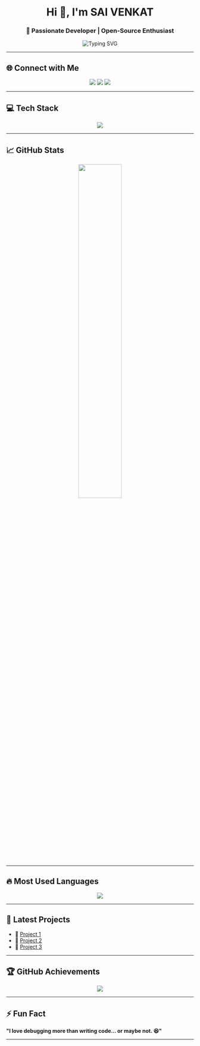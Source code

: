 <h1 align="center">Hi 👋, I'm SAI VENKAT</h1>
<h3 align="center">🚀 Passionate Developer | Open-Source Enthusiast</h3>

<p align="center">
  <img src="https://readme-typing-svg.herokuapp.com?font=Fira+Code&pause=1000&color=FFA500&center=true&vCenter=true&width=435&lines=Welcome+to+my+GitHub!I+Love+Coding+and+Building+Cool+Stuff!+🔥" alt="Typing SVG" />
</p>

---

## 🌐 Connect with Me

<p align="center">
  <a href="https://www.linkedin.com/in/sai-venkat-kamana-2272b532a?utm_source=share&utm_campaign=share_via&utm_content=profile&utm_medium=android_app"><img src="https://img.shields.io/badge/LinkedIn-blue?style=for-the-badge&logo=linkedin"></a>
  <a href="https://twitter.com/yourprofile"><img src="https://img.shields.io/badge/Twitter-blue?style=for-the-badge&logo=twitter"></a>
  <a href="mailto:kamanasaivenkat444@gmail.com"><img src="https://img.shields.io/badge/Email-D14836?style=for-the-badge&logo=gmail&logoColor=white"></a>
</p>

---

## 💻 Tech Stack

<p align="center">
  <img src="https://skillicons.dev/icons?i=html,css,js,git,github,vscode" />
</p>

---

## 📈 GitHub Stats

<p align="center">
  <img src="https://github-readme-stats.vercel.app/api?username=saivenkat444&show_icons=true&theme=radical" width="48%"/>
</p>

---

## 🔥 Most Used Languages

<p align="center">
  <img src="https://github-readme-stats.vercel.app/api/top-langs/?username=saivenkat444&layout=compact&theme=radical&langs_count=6" />
</p>

---

## 🚀 Latest Projects

- 🔹 [Project 1](https://github.com/saivenkat444/project1)
- 🔹 [Project 2](https://github.com/saivenkat444/project2)
- 🔹 [Project 3](https://github.com/saivenkat444/project3)

---

## 🏆 GitHub Achievements

<p align="center">
  <img src="https://github-profile-trophy.vercel.app/?username=saivenkat444&theme=radical&no-bg=true&margin-w=4" />
</p>

---

## ⚡ Fun Fact

**"I love debugging more than writing code... or maybe not. 😆"**

---
